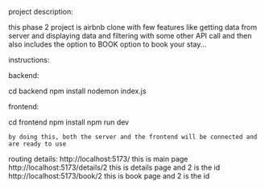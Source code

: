 project description:

this phase 2 project is airbnb clone with few features like getting data from server and displaying data and filtering with some other API call and then also includes the option to BOOK option to book your stay...

instructions:

backend:

cd backend
npm install
nodemon index.js

frontend:

cd frontend
npm install
npm run dev

    by doing this, both the server and the frontend will be connected and are ready to use

routing details:
http://localhost:5173/ this is main page
http://localhost:5173/details/2 this is details page and 2 is the id
http://localhost:5173/book/2 this is book page and 2 is the id
